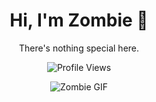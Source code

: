 <div align="center">

# Hi, I'm Zombie 👋
There's nothing special here.

![Profile Views](https://komarev.com/ghpvc/?username=Sociopath&color=blue)

![Zombie GIF]([https://media2.giphy.com/media/v1.Y2lkPTc5MGI3NjExanUzbXJhMzRhb3g1cDJkbWVvdGJub2ozd2JraWc5bXd6bmk5NHBwZSZlcD12MV9pbnRlcm5hbF9naWZfYnlfaWQmY3Q9Zw/lOrrVbxU0YSdILhNeW/giphy.gif](https://media1.tenor.com/m/skMrbH5h8oEAAAAd/grave-dark.gif))

</div>
